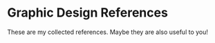 # Graphic Design References

These are my collected references. Maybe they are also useful to you!

